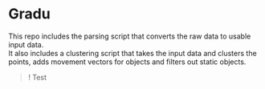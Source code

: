 # Gradu

This repo includes the parsing script that converts the raw data to usable input data.  
It also includes a clustering script that takes the input data and clusters the points, adds movement vectors for objects and filters out static objects.

>! Test
